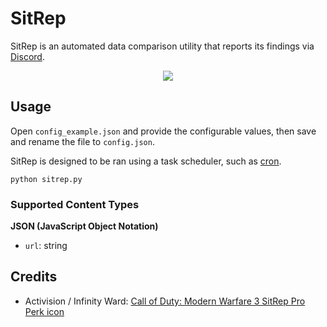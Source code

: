 # SitRep

SitRep is an automated data comparison utility that reports its findings via [Discord](https://discord.com/).

<p align="center">
    <img src="https://i.imgur.com/QFJdCoE.png" draggable="false">
</p>

## Usage

Open `config_example.json` and provide the configurable values, then save and rename the file to `config.json`.

SitRep is designed to be ran using a task scheduler, such as [cron](https://crontab.guru/).

```
python sitrep.py
```

### Supported Content Types

**JSON (JavaScript Object Notation)**

-   `url`: string

## Credits

-   Activision / Infinity Ward: [Call of Duty: Modern Warfare 3 SitRep Pro Perk icon](https://callofduty.fandom.com/wiki/SitRep)
